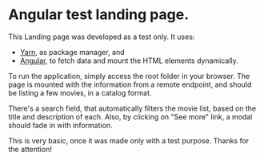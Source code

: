 # Angular test landing page.

This Landing page was developed as a test only. It uses:
 * [Yarn](https://yarnpkg.com/), as package manager, and
 * [Angular](https://angular.io/), to fetch data and mount the HTML elements dynamically.

To run the application, simply access the root folder in your browser. The page is mounted with the information from a remote endpoint, and should be listing a few movies, in a catalog format.

There's a search field, that automatically filters the movie list, based on the title and description of each. Also, by clicking on "See more" link, a modal should fade in with information.

This is very basic, once it was made only with a test purpose. Thanks for the attention!
